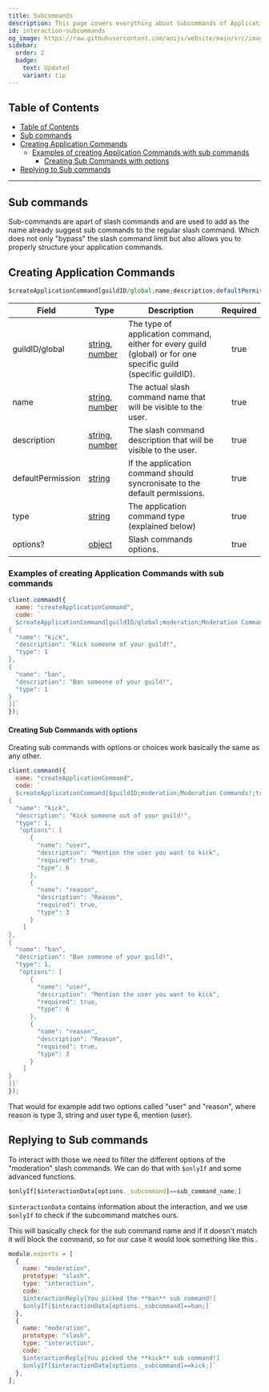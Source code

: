```yaml
---
title: Subcommands
description: This page covers everything about Subcommands of Application Commands.
id: interaction-subcommands
og_image: https://raw.githubusercontent.com/aoijs/website/main/src/images/og/3.png
sidebar:
  order: 2
  badge:
    text: Updated
    variant: tip
---
```


<!-- omit from toc -->

## Table of Contents

- [Table of Contents](#table-of-contents)
- [Sub commands](#sub-commands)
- [Creating Application Commands](#creating-application-commands)
  - [Examples of creating Application Commands with sub commands](#examples-of-creating-application-commands-with-sub-commands)
    - [Creating Sub Commands with options](#creating-sub-commands-with-options)
- [Replying to Sub commands](#replying-to-sub-commands)

---

## Sub commands

Sub-commands are apart of slash commands and are used to add as the name already suggest sub commands to the regular slash command. Which does not only "bypass" the slash command limit but also allows you to properly structure your application commands.

## Creating Application Commands

```js
$createApplicationCommand[guildID/global;name;description;defaultPermission(true/false);type(slash/user/message);options?]
```

| Field             | Type                                                                                                                                                                                                 | Description                                                                                                    | Required |
| ----------------- | ---------------------------------------------------------------------------------------------------------------------------------------------------------------------------------------------------- | -------------------------------------------------------------------------------------------------------------- | :------: |
| guildID/global    | [string](https://developer.mozilla.org/en-US/docs/Web/JavaScript/Reference/Global_Objects/String), [number](https://developer.mozilla.org/en-US/docs/Web/JavaScript/Reference/Global_Objects/Number) | The type of application command, either for every guild (global) or for one specific guild (specific guildID). |   true   |
| name              | [string](https://developer.mozilla.org/en-US/docs/Web/JavaScript/Reference/Global_Objects/String), [number](https://developer.mozilla.org/en-US/docs/Web/JavaScript/Reference/Global_Objects/Number) | The actual slash command name that will be visible to the user.                                                |   true   |
| description       | [string](https://developer.mozilla.org/en-US/docs/Web/JavaScript/Reference/Global_Objects/String), [number](https://developer.mozilla.org/en-US/docs/Web/JavaScript/Reference/Global_Objects/Number) | The slash command description that will be visible to the user.                                                |   true   |
| defaultPermission | [string](https://developer.mozilla.org/en-US/docs/Web/JavaScript/Reference/Global_Objects/String)                                                                                                    | If the application command should syncronisate to the default permissions.                                     |   true   |
| type              | [string](https://developer.mozilla.org/en-US/docs/Web/JavaScript/Reference/Global_Objects/String)                                                                                                    | The application command type (explained below)                                                                 |   true   |
| options?          | [object](https://developer.mozilla.org/en-US/docs/Web/JavaScript/Reference/Global_Objects/Object)                                                                                                    | Slash commands options.                                                                                        |   true   |

### Examples of creating Application Commands with sub commands

```js
client.command({
  name: "createApplicationCommand",
  code: `
  $createApplicationCommand[guildID/global;moderation;Moderation Commands!;true;true;slash;[
{
  "name": "kick",
  "description": "Kick someone of your guild!",
  "type": 1 
},
{
  "name": "ban",
  "description": "Ban someone of your guild!",
  "type": 1 
}
]]`
});
```

#### Creating Sub Commands with options

Creating sub commands with options or choices work basically the same as any other.

```js
client.command({
  name: "createApplicationCommand",
  code: `
  $createApplicationCommand[$guildID;moderation;Moderation Commands!;true;true;slash;[
{
  "name": "kick",
  "description": "Kick someone out of your guild!",
  "type": 1,
   "options": [
      {
        "name": "user",
        "description": "Mention the user you want to kick",
        "required": true,
        "type": 6
      },
      {
        "name": "reason",
        "description": "Reason",
        "required": true,
        "type": 3
      }
    ]
},
{
  "name": "ban",
  "description": "Ban someone of your guild!",
  "type": 1,
   "options": [
      {
        "name": "user",
        "description": "Mention the user you want to kick",
        "required": true,
        "type": 6
      },
      {
        "name": "reason",
        "description": "Reason",
        "required": true,
        "type": 3
      }
    ]
}
]]`
});
```

That would for example add two options called "user" and "reason", where reason is type 3, string and user type 6, mention (user).

## Replying to Sub commands

To interact with those we need to filter the different options of the "moderation" slash commands. We can do that with `$onlyIf` and some advanced functions.

```js
$onlyIf[$interactionData[options._subcommand]==sub_command_name;]
```

`$interactionData` contains information about the interaction, and we use `$onlyIf` to check if the subcommand matches ours.

This will basically check for the sub command name and if it doesn't match it will block the command, so for our case it would look something like this..

```js
module.exports = [
  {
    name: "moderation",
    prototype: "slash",
    type: "interaction",
    code: `
    $interactionReply[You picked the **ban** sub command!]
    $onlyIf[$interactionData[options._subcommand]==ban;]`
  },
  {
    name: "moderation",
    prototype: "slash",
    type: "interaction",
    code: `
    $interactionReply[You picked the **kick** sub command!]
    $onlyIf[$interactionData[options._subcommand]==kick;]`
  },
];
```
